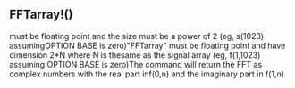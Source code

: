 ## FFTarray!()

must be floating point and the size must be a power of 2 (eg, s(1023) assumingOPTION BASE is zero)"FFTarray" must be floating point and have dimension 2*N where N is thesame as the signal array (eg, f(1,1023) assuming OPTION BASE is zero)The command will return the FFT as complex numbers with the real part inf(0,n) and the imaginary part in f(1,n)